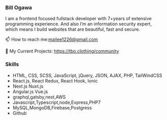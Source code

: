 ### Bill Ogawa
I am a frontend focused fullstack developer with 7+years of extensive programming experience.
And also I’m an information security expert, which means I build websites that are beautiful, fast and secure.

📫 How to reach me:mailee1226@gmail.com

🔗 My Current Projects: https://tbo.clothing/community

### Skills
- HTML, CSS, SCSS, JavaScript, jQuery, JSON, AJAX, PHP, TailWindCSS
- React.js, React Redux, React Hook, Ionic
- Next.js Nuxt.js
- Angular.js Vue.js
- graphql,gatsby,nest,AWS
- Javascript,Typescript,node,Express,PHP7
- MySQL,MongoDB,Firebase,Postgress
- Github
